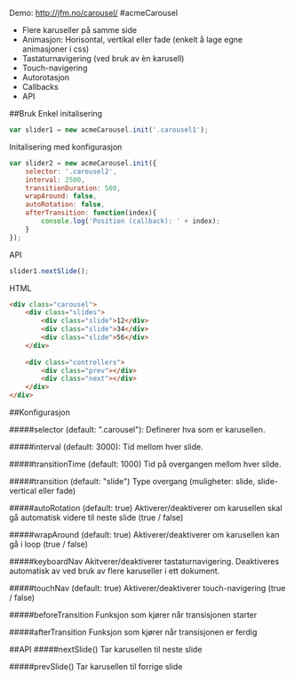Demo: http://jfm.no/carousel/
#acmeCarousel

- Flere karuseller på samme side
- Animasjon: Horisontal, vertikal eller fade (enkelt å lage egne animasjoner i css)
- Tastaturnavigering (ved bruk av èn karusell)
- Touch-navigering
- Autorotasjon
- Callbacks
- API

##Bruk
Enkel initalisering
```javascript
var slider1 = new acmeCarousel.init('.carousel1');
```

Initalisering med konfigurasjon
```javascript
var slider2 = new acmeCarousel.init({
	selector: '.carousel2',
	interval: 2500,
	transitionDuration: 500,
	wrapAround: false,
	autoRotation: false,
	afterTransition: function(index){
		console.log('Position (callback): ' + index);
	}
});
```

API
```javascript
slider1.nextSlide();
```

HTML
```html
<div class="carousel">
	<div class="slides">
		<div class="slide">12</div>
		<div class="slide">34</div>
		<div class="slide">56</div>
	</div>
		
	<div class="controllers">
		<div class="prev"></div>
		<div class="next"></div>
	</div>
</div>
```

##Konfigurasjon

#####selector (default: ".carousel"): 
Definerer hva som er karusellen.

#####interval (default: 3000): 
Tid mellom hver slide.

#####transitionTime (default: 1000)
Tid på overgangen mellom hver slide.

#####transition (default: "slide")
Type overgang (muligheter: slide, slide-vertical eller fade)

#####autoRotation (default: true)
Aktiverer/deaktiverer om karusellen skal gå automatisk videre til neste slide (true / false)

#####wrapAround (default: true)
Aktiverer/deaktiverer om karusellen kan gå i loop (true / false)

#####keyboardNav
Akitverer/deaktiverer tastaturnavigering. Deaktiveres automatisk av ved bruk av flere karuseller i ett dokument.

#####touchNav (default: true)
Aktiverer/deaktiverer touch-navigering (true / false)

#####beforeTransition
Funksjon som kjører når transisjonen starter

#####afterTransition
Funksjon som kjører når transisjonen er ferdig

##API
#####nextSlide()
Tar karusellen til neste slide

#####prevSlide()
Tar karusellen til forrige slide


